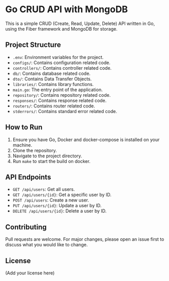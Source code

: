 # Go CRUD API with MongoDB

This is a simple CRUD (Create, Read, Update, Delete) API written in Go, using the Fiber framework and MongoDB for storage.

## Project Structure

- `.env`: Environment variables for the project.
- `configs/`: Contains configuration related code.
- `controllers/`: Contains controller related code.
- `db/`: Contains database related code.
- `dto/`: Contains Data Transfer Objects.
- `libraries/`: Contains library functions.
- `main.go`: The entry point of the application.
- `repository/`: Contains repository related code.
- `responses/`: Contains response related code.
- `routers/`: Contains router related code.
- `stderrors/`: Contains standard error related code.

## How to Run

1. Ensure you have Go, Docker and docker-compose is installed on your machine.
2. Clone the repository.
3. Navigate to the project directory.
4. Run `make` to start the build on docker.

## API Endpoints

- `GET /api/users`: Get all users.
- `GET /api/users/{id}`: Get a specific user by ID.
- `POST /api/users`: Create a new user.
- `PUT /api/users/{id}`: Update a user by ID.
- `DELETE /api/users/{id}`: Delete a user by ID.

## Contributing

Pull requests are welcome. For major changes, please open an issue first to discuss what you would like to change.

## License

(Add your license here)